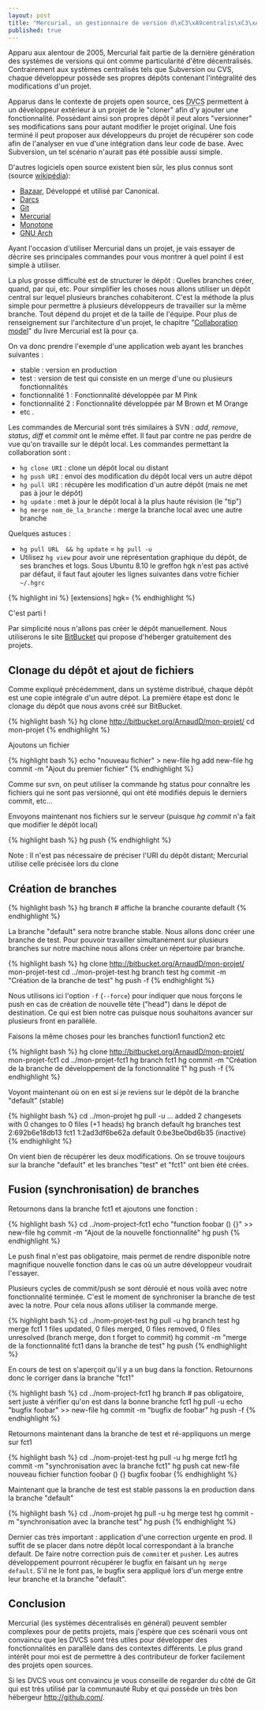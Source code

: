 ```yaml
--- 
layout: post
title: "Mercurial, un gestionnaire de version d\xC3\xA9centralis\xC3\xA9"
published: true
---
```



Apparu aux alentour de 2005, Mercurial fait partie de la dernière génération des systèmes de versions qui ont comme particularité d'être décentralisés. Contrairement aux systèmes centralisés tels que Subversion ou CVS, chaque développeur possède ses propres dépôts contenant l'intégralité des modifications d'un projet.
 
Apparus dans le contexte de projets open source, ces <acronym title="Distributed Version Control System">DVCS</acronym> permettent à un développeur extérieur à un projet de le "cloner" afin d'y ajouter une fonctionnalité. Possédant ainsi son propres dépôt il peut alors "versionner" ses modifications sans pour autant modifier le projet original. Une fois terminé il peut proposer aux développeurs du projet de récupérer son code afin de l'analyser en vue d'une intégration dans leur code de base. Avec Subversion, un tel scénario n'aurait pas été possible aussi simple.
 
D'autres logiciels open source existent bien sûr, les plus connus sont (source [wikipédia](http://fr.wikipedia.org/wiki/Gestion_de_version_d%C3%A9centralis%C3%A9e)):

* [Bazaar](http://fr.wikipedia.org/wiki/Bazaar_\(logiciel\)), Développé et utilisé par Canonical.
* [Darcs](http://fr.wikipedia.org/wiki/Darcs)
* [Git](http://fr.wikipedia.org/wiki/Git)
* [Mercurial](http://fr.wikipedia.org/wiki/Mercurial)
* [Monotone](http://fr.wikipedia.org/wiki/Monotone_\(logiciel\))
* [GNU Arch](http://fr.wikipedia.org/wiki/GNU_Arch)

Ayant l'occasion d'utiliser Mercurial dans un projet, je vais essayer de décrire ses principales commandes pour vous montrer à quel point il est simple à utiliser.

La plus grosse difficulté est de structurer le dépôt&nbsp;: Quelles branches créer, quand, par qui, etc. Pour simplifier les choses nous allons utiliser un dépôt central sur lequel plusieurs branches cohabiteront. C'est la méthode la plus simple pour permettre à plusieurs développeurs de travailler sur la même branche. Tout dépend du projet et de la taille de l'équipe. Pour plus de renseignement sur l'architecture d'un projet, le chapitre "[Collaboration model](http://hgbook.red-bean.com/hgbookch6.html#x10-1110006.2)" du livre Mercurial est là pour ça.
 
On va donc prendre l'exemple d'une application web ayant les branches suivantes :
 
* stable&nbsp;: version en production
* test&nbsp;: version de test qui consiste en un merge d'une ou plusieurs fonctionnalités
* fonctionnalité 1&nbsp;: Fonctionnalité développée par M Pink
* fonctionnalité 2&nbsp;: Fonctionnalité développée par M Brown et M Orange
* etc .
 
Les commandes de Mercurial sont trés similaires à SVN&nbsp;: <em>add</em>, <em>remove</em>, <em>status</em>, <em>diff</em> et <em>commit</em> ont le même effet. Il faut par contre ne pas perdre de vue qu'on travaille sur le dépôt local. Les commandes permettant la collaboration sont&nbsp;:

* `hg clone URI`&nbsp;: clone un dépôt local ou distant
* `hg push URI`&nbsp;: envoi des modification du dépôt local vers un autre dépot 
* `hg pull URI`&nbsp;: récupère les modification d'un autre dépôt (mais ne met pas à jour le dépôt)
* `hg update`&nbsp;: met à jour le dépôt local à la plus haute révision (le "tip")
* `hg merge nom_de_la_branche`&nbsp;: merge la branche local avec une autre branche
 
Quelques astuces&nbsp;: 

* `hg pull URL  && hg update` = `hg pull -u`
* Utilisez `hg view` pour avoir une réprésentation graphique du dépôt, de ses branches et logs. Sous Ubuntu 8.10 le greffon hgk n'est pas activé par défaut, il faut faut ajouter les lignes suivantes dans votre fichier `~/.hgrc`

{% highlight ini %}
[extensions]
hgk=
{% endhighlight %}
 
C'est parti&nbsp;! 
 
Par simplicité nous n'allons pas créer le dépôt manuellement. Nous utiliserons le site <a href="http://www.bitbucket.org" hreflang="en">BitBucket</a> qui propose d'héberger gratuitement des projets.
 
Clonage du dépôt et ajout de fichiers
-------------------------------------
 
 
Comme expliqué précédemment, dans un système distribué, chaque dépôt est une copie intégrale d'un autre dépot. La première étape est donc le clonage du dépôt que nous avons créé sur BitBucket.
 

{% highlight bash %}
hg clone http://bitbucket.org/ArnaudD/mon-projet/ 
cd mon-projet
{% endhighlight %}
 
 
Ajoutons un fichier

{% highlight bash %}
echo "nouveau fichier" > new-file 
hg add new-file 
hg commit -m "Ajout du premier fichier"
{% endhighlight %}
 
Comme sur svn, on peut utiliser la commande hg status pour connaître les fichiers qui ne sont pas versionné, qui ont été modifiés depuis le derniers commit, etc...
 
Envoyons maintenant nos fichiers sur le serveur (puisque <em>hg commit</em> n'a fait que modifier le dépôt local) 

{% highlight bash %}
hg push
{% endhighlight %}
 
Note&nbsp;: Il n'est pas nécessaire de préciser l'URI du dépôt distant; Mercurial utilise celle précisée lors du clone
 
 
Création de branches
-------------------- 
 
{% highlight bash %}
hg branch # affiche la branche courante 
  default
{% endhighlight %}
 
La branche "default" sera notre branche stable. Nous allons donc créer une branche de test. Pour pouvoir travailler simultanément sur plusieurs branches sur notre machine nous allons créer un répertoire par branche.

{% highlight bash %}
hg clone http://bitbucket.org/ArnaudD/mon-projet/ mon-projet-test 
cd ../mon-projet-test 
hg branch test 
hg commit -m "Création de la branche de test"
hg push -f
{% endhighlight %}
 
Nous utilisons ici l'option `-f` (`--force`) pour indiquer que nous forçons le push en cas de création de nouvelle tête ("head") dans le dépot de destination. Ce qui est bien notre cas puisque nous souhaitons avancer sur plusieurs front en parallèle.
 
Faisons la même choses pour les branches function1 function2 etc

{% highlight bash %}
hg clone http://bitbucket.org/ArnaudD/mon-projet/ mon-projet-fct1
cd ../mon-projet-fct1
hg branch fct1
hg commit -m "Création de la branche de développement de la fonctionnalité 1" 
hg push -f
{% endhighlight %}
 
Voyont maintenant où on en est si je reviens sur le dépôt de la branche "default" (stable)

{% highlight bash %}
cd ../mon-projet
hg pull -u
    ...
    added 2 changesets with 0 changes to 0 files (+1 heads) 
hg branch
    default
hg branches 
    test                           2:692b6e18db13 
    fct1                           1:2ad3df6be62a
    default                        0:be3be0bd6b35 (inactive)
{% endhighlight %}
 
On vient bien de récupérer les deux modifications. On se trouve toujours sur la branche "default" et les branches "test" et "fct1" ont bien été crées.
 
Fusion (synchronisation) de branches
------------------------------------
 
Retournons dans la branche fct1 et ajoutons une fonction&nbsp;:

{% highlight bash %}
cd ../nom-project-fct1
echo "function foobar () {}" >> new-file 
hg commit -m "Ajout de la nouvelle fonctionnalité" 
hg push
{% endhighlight %}
 
Le push final n'est pas obligatoire, mais permet de rendre disponible notre magnifique nouvelle fonction dans le cas où un autre développeur voudrait l'essayer.

Plusieurs cycles de commit/push se sont déroulé et nous voilà avec notre fonctionnalité terminée. C'est le moment de synchroniser la branche de test avec la notre. Pour cela nous allons utiliser la commande merge.

{% highlight bash %}
cd ../nom-projet-test 
hg pull -u
hg branch
    test 
hg merge fct1
    1 files updated, 0 files merged, 0 files removed, 0 files unresolved
    (branch merge, don t forget to commit) 
hg commit -m "merge de la fonctionnalité fct1 dans la branche de test" 
hg push
{% endhighlight %}
 
En cours de test on s'aperçoit qu'il y a un bug dans la fonction. Retournons donc le corriger dans la branche "fct1"

{% highlight bash %}
cd ../nom-project-fct1
hg branch # pas obligatoire, sert juste à vérifier qu'on est dans la bonne branche 
    fct1
hg pull -u 
echo "bugfix foobar" >> new-file 
hg commit -m "bugfix de foobar" 
hg push -f
{% endhighlight %}
 
Retournons maintenant dans la branche de test et ré-appliquons un merge sur fct1

{% highlight bash %}
cd ../nom-projet-test 
hg pull -u
hg merge fct1
hg commit -m "synchronisation avec la branche fct1" 
hg push
cat new-file 
    nouveau fichier
    function foobar () {} 
    bugfix foobar
{% endhighlight %}
 
Maintenant que la branche de test est stable passons la en production dans la branche "default"

{% highlight bash %}
cd ../nom-projet
hg pull -u
hg merge test 
hg commit -m "synchronisation avec la branche test" 
hg push
{% endhighlight %}
 
Dernier cas très important&nbsp;: application d'une correction urgente en prod. Il suffit de se placer dans notre dépôt local correspondant à la branche default. De faire notre correction puis de `commit`er et `push`er. Les autres développement pourront récupérer le bugfix en faisant un `hg merge default`. S'il ne le font pas, le bugfix sera appliqué lors d'un merge entre leur branche et la branche "default".

Conclusion
----------
 
Mercurial (les systèmes décentralisés en général) peuvent sembler complexes pour de petits projets, mais j'espère que ces scénarii vous ont convaincu que les DVCS sont très utiles pour développer des fonctionnalités en parallèle dans des contextes différents. Le plus grand intérêt pour moi est de permettre à des contributeur de forker facilement des projets open sources.
 
Si les DVCS vous ont convaincu je vous conseille de regarder du côté de Git qui est très utilisé par la communauté Ruby et qui possède un très bon hébergeur http://github.com/.
